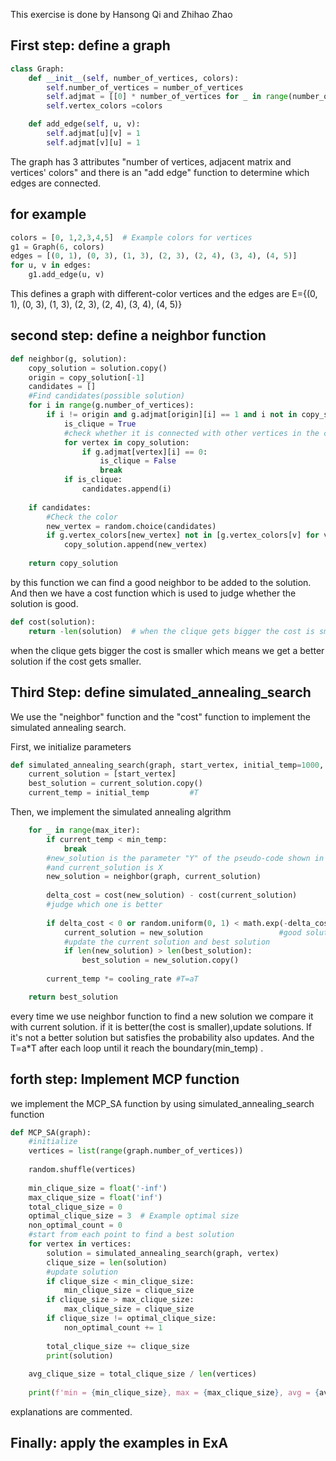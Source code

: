 This exercise is done by Hansong Qi and Zhihao Zhao

## First step: define a graph

```python
class Graph:
    def __init__(self, number_of_vertices, colors):
        self.number_of_vertices = number_of_vertices
        self.adjmat = [[0] * number_of_vertices for _ in range(number_of_vertices)]
        self.vertex_colors =colors

    def add_edge(self, u, v):
        self.adjmat[u][v] = 1
        self.adjmat[v][u] = 1
```

The graph has 3 attributes "number of vertices, adjacent matrix and vertices' colors" and there is an "add edge" function to determine which edges are connected.

## for example

```python
colors = [0, 1,2,3,4,5]  # Example colors for vertices
g1 = Graph(6, colors)
edges = [(0, 1), (0, 3), (1, 3), (2, 3), (2, 4), (3, 4), (4, 5)]
for u, v in edges:
    g1.add_edge(u, v)
```

This defines a graph with different-color vertices and the edges are E={(0, 1), (0, 3), (1, 3), (2, 3), (2, 4), (3, 4), (4, 5)}

## second step: define a neighbor function 

```python
def neighbor(g, solution):
    copy_solution = solution.copy()
    origin = copy_solution[-1]
    candidates = []
    #Find candidates(possible solution)
    for i in range(g.number_of_vertices):
        if i != origin and g.adjmat[origin][i] == 1 and i not in copy_solution:
            is_clique = True
            #check whether it is connected with other vertices in the current solution
            for vertex in copy_solution:
                if g.adjmat[vertex][i] == 0:
                    is_clique = False
                    break
            if is_clique:
                candidates.append(i)
    
    if candidates:
        #Check the color
        new_vertex = random.choice(candidates)
        if g.vertex_colors[new_vertex] not in [g.vertex_colors[v] for v in copy_solution]:
            copy_solution.append(new_vertex)
    
    return copy_solution
```

by this function we can find a good neighbor to be added to the solution. And then we have a cost function which is used to judge whether the solution is good.

```python
def cost(solution):
    return -len(solution)  # when the clique gets bigger the cost is smaller 
```

 when the clique gets bigger the cost is smaller which means we get a better solution if the cost gets smaller.

## Third Step: define simulated_annealing_search

We use the "neighbor" function and the "cost" function to implement the simulated annealing search.

First, we initialize parameters

```python
def simulated_annealing_search(graph, start_vertex, initial_temp=1000, cooling_rate=0.99, min_temp=1e-3, max_iter=1000):
    current_solution = [start_vertex]
    best_solution = current_solution.copy()
    current_temp = initial_temp         #T
```

Then, we implement the simulated annealing algrithm

```python
    for _ in range(max_iter):
        if current_temp < min_temp:
            break
		#new_solution is the parameter "Y" of the pseudo-code shown in the class
        #and current_solution is X
        new_solution = neighbor(graph, current_solution)
        
        delta_cost = cost(new_solution) - cost(current_solution)
        #judge which one is better
        
        if delta_cost < 0 or random.uniform(0, 1) < math.exp(-delta_cost / current_temp):
            current_solution = new_solution                 #good solution
            #update the current solution and best solution
            if len(new_solution) > len(best_solution):
                best_solution = new_solution.copy()
        
        current_temp *= cooling_rate #T=aT

    return best_solution
```

every time we use neighbor function to find a new solution we compare it with current solution. if it is better(the cost is smaller),update solutions. If it's not a better solution but satisfies the probability also updates. And the T=a*T after each loop until it reach the boundary(min_temp) .

## forth step: Implement MCP function

we implement the MCP_SA function by using simulated_annealing_search function

```python
def MCP_SA(graph):
    #initialize
    vertices = list(range(graph.number_of_vertices))
    
    random.shuffle(vertices)
    
    min_clique_size = float('-inf')
    max_clique_size = float('inf')
    total_clique_size = 0
    optimal_clique_size = 3  # Example optimal size
    non_optimal_count = 0
    #start from each point to find a best solution
    for vertex in vertices:
        solution = simulated_annealing_search(graph, vertex)
        clique_size = len(solution)
        #update solution
        if clique_size < min_clique_size:
            min_clique_size = clique_size
        if clique_size > max_clique_size:
            max_clique_size = clique_size
        if clique_size != optimal_clique_size:
            non_optimal_count += 1
        
        total_clique_size += clique_size
        print(solution)
    
    avg_clique_size = total_clique_size / len(vertices)
    
    print(f'min = {min_clique_size}, max = {max_clique_size}, avg = {avg_clique_size}, Nopt = {non_optimal_count} when = {len(vertices)}')
```

explanations are commented.

## Finally: apply the examples in ExA 